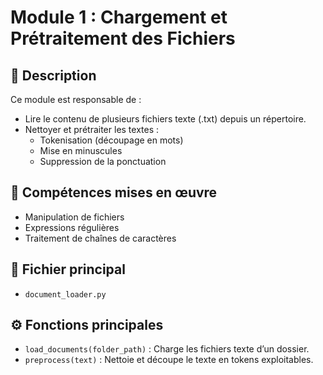# Module 1 : Chargement et Prétraitement des Fichiers

## 📄 Description
Ce module est responsable de :
- Lire le contenu de plusieurs fichiers texte (.txt) depuis un répertoire.
- Nettoyer et prétraiter les textes :
  - Tokenisation (découpage en mots)
  - Mise en minuscules
  - Suppression de la ponctuation

## 🧠 Compétences mises en œuvre
- Manipulation de fichiers
- Expressions régulières
- Traitement de chaînes de caractères

## 📂 Fichier principal
- `document_loader.py`

## ⚙️ Fonctions principales
- `load_documents(folder_path)` : Charge les fichiers texte d’un dossier.
- `preprocess(text)` : Nettoie et découpe le texte en tokens exploitables.
